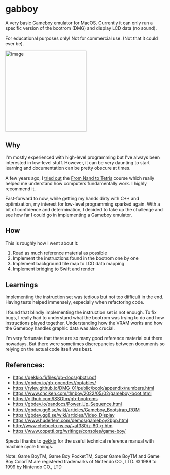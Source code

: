 # gabboy

A very basic Gameboy emulator for MacOS. Currently it can only run a specific version of the bootrom (DMG) and display LCD data (no sound).

For educational purposes only! Not for commercial use. (Not that it could ever be).

<img width="256" alt="image" src="https://user-images.githubusercontent.com/1648852/226152345-35df8a74-ae28-4308-99ec-218ae921d631.png">

## Why

I'm mostly experienced with high-level programming but I've always been interested in low-level stuff. However, it can be very daunting to start learning and documentation can be pretty obscure at times.

A few years ago, I [tried out](https://github.com/Lumbi/nand2tetris) the [From Nand to Tetris](https://www.nand2tetris.org/) course which really helped me understand how computers fundamentally work. I highly recommend it.

Fast-forward to now, while getting my hands dirty with C++ and optimization, my interest for low-level programming sparked again. With a bit of confidence and determination, I decided to take up the challenge and see how far I could go in implementing a Gameboy emulator.

## How

This is roughly how I went about it:

1. Read as much reference material as possible
2. Implement the instructions found in the bootrom one by one
3. Implement background tile map to LCD data mapping
4. Implement bridging to Swift and render

## Learnings

Implementing the instruction set was tedious but not too difficult in the end. Having tests helped immensely, especially when refactoring code.

I found that blindly implementing the instruction set is not enough. To fix bugs, I really had to understand what the bootrom was trying to do and how instructions played together. Understanding how the VRAM works and how the Gameboy handles graphic data was also crucial.

I'm very fortunate that there are so many good reference material out there nowadays. But there were sometimes discrepancies between documents so relying on the actual code itself was best.

## References:
- https://gekkio.fi/files/gb-docs/gbctr.pdf
- https://gbdev.io/gb-opcodes//optables/
- https://rylev.github.io/DMG-01/public/book/appendix/numbers.html
- https://www.chciken.com/tlmboy/2022/05/02/gameboy-boot.html
- https://github.com/ISSOtm/gb-bootroms
- https://gbdev.io/pandocs/Power_Up_Sequence.html
- https://gbdev.gg8.se/wiki/articles/Gameboy_Bootstrap_ROM
- https://gbdev.gg8.se/wiki/articles/Video_Display
- https://www.huderlem.com/demos/gameboy2bpp.html
- http://www.chebucto.ns.ca/~af380/z-80-g.htm
- https://www.copetti.org/writings/consoles/game-boy/

Special thanks to [gekkio](https://gekkio.fi/) for the useful technical reference manual with machine cycle timings.

Note: Game BoyTM, Game Boy PocketTM, Super Game BoyTM and Game Boy ColorTM are registered trademarks of Nintendo CO., LTD.
© 1989 to 1999 by Nintendo CO., LTD
